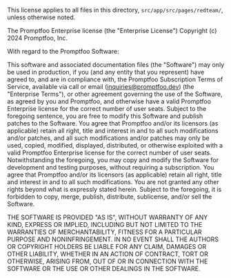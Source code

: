 This license applies to all files in this directory, `src/app/src/pages/redteam/`, unless otherwise noted.

The Promptfoo Enterprise license (the "Enterprise License") Copyright (c) 2024 Promptfoo, Inc.

With regard to the Promptfoo Software:

This software and associated documentation files (the "Software") may only be used in production, if you (and any entity that you represent) have agreed to, and are in compliance with, the Promptfoo Subscription Terms of Service, available via call or email (inquiries@promptfoo.dev) (the "Enterprise Terms"), or other agreement governing the use of the Software, as agreed by you and Promptfoo, and otherwise have a valid Promptfoo Enterprise license for the correct number of user seats. Subject to the foregoing sentence, you are free to modify this Software and publish patches to the Software. You agree that Promptfoo and/or its licensors (as applicable) retain all right, title and interest in and to all such modifications and/or patches, and all such modifications and/or patches may only be used, copied, modified, displayed, distributed, or otherwise exploited with a valid Promptfoo Enterprise license for the correct number of user seats. Notwithstanding the foregoing, you may copy and modify the Software for development and testing purposes, without requiring a subscription. You agree that Promptfoo and/or its licensors (as applicable) retain all right, title and interest in and to all such modifications. You are not granted any other rights beyond what is expressly stated herein. Subject to the foregoing, it is forbidden to copy, merge, publish, distribute, sublicense, and/or sell the Software.

THE SOFTWARE IS PROVIDED "AS IS", WITHOUT WARRANTY OF ANY KIND, EXPRESS OR IMPLIED, INCLUDING BUT NOT LIMITED TO THE WARRANTIES OF MERCHANTABILITY, FITNESS FOR A PARTICULAR PURPOSE AND NONINFRINGEMENT. IN NO EVENT SHALL THE AUTHORS OR COPYRIGHT HOLDERS BE LIABLE FOR ANY CLAIM, DAMAGES OR OTHER LIABILITY, WHETHER IN AN ACTION OF CONTRACT, TORT OR OTHERWISE, ARISING FROM, OUT OF OR IN CONNECTION WITH THE SOFTWARE OR THE USE OR OTHER DEALINGS IN THE SOFTWARE.
